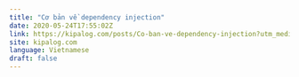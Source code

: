 ```yaml
---
title: "Cơ bản về dependency injection"
date: 2020-05-24T17:55:02Z
link: https://kipalog.com/posts/Co-ban-ve-dependency-injection?utm_medium=RSS&utm_source=news.12bit.vn
site: kipalog.com
language: Vietnamese
draft: false
---
```

